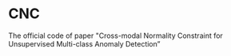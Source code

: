# CNC
The official code of paper "Cross-modal Normality Constraint for Unsupervised Multi-class Anomaly Detection”
